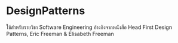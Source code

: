 # DesignPatterns
ใช้สำหรับรายวิชา Software Engineering
อ้างอิงจากหนังสือ Head First Design Patterns, Eric Freeman & Elisabeth Freeman
